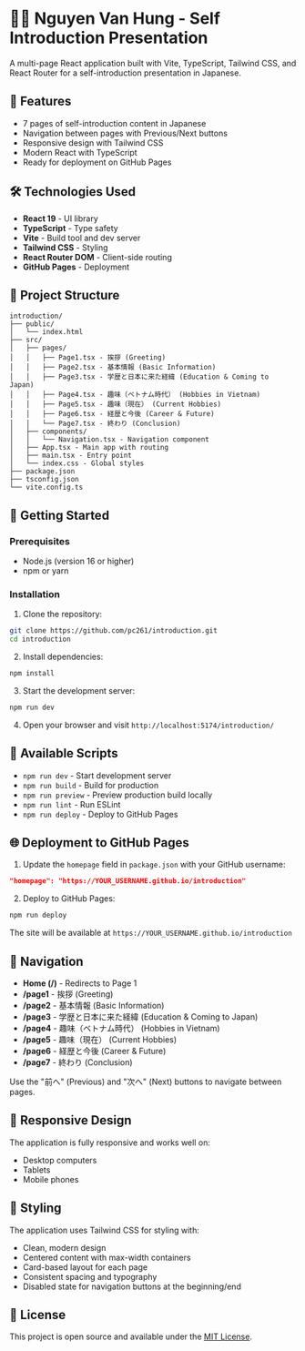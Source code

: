 # 🧑‍💻 Nguyen Van Hung - Self Introduction Presentation

A multi-page React application built with Vite, TypeScript, Tailwind CSS, and React Router for a self-introduction presentation in Japanese.

## 🚀 Features

- 7 pages of self-introduction content in Japanese
- Navigation between pages with Previous/Next buttons
- Responsive design with Tailwind CSS
- Modern React with TypeScript
- Ready for deployment on GitHub Pages

## 🛠️ Technologies Used

- **React 19** - UI library
- **TypeScript** - Type safety
- **Vite** - Build tool and dev server
- **Tailwind CSS** - Styling
- **React Router DOM** - Client-side routing
- **GitHub Pages** - Deployment

## 📁 Project Structure

```
introduction/
├── public/
│   └── index.html
├── src/
│   ├── pages/
│   │   ├── Page1.tsx - 挨拶 (Greeting)
│   │   ├── Page2.tsx - 基本情報 (Basic Information)
│   │   ├── Page3.tsx - 学歴と日本に来た経緯 (Education & Coming to Japan)
│   │   ├── Page4.tsx - 趣味（ベトナム時代） (Hobbies in Vietnam)
│   │   ├── Page5.tsx - 趣味（現在） (Current Hobbies)
│   │   ├── Page6.tsx - 経歴と今後 (Career & Future)
│   │   └── Page7.tsx - 終わり (Conclusion)
│   ├── components/
│   │   └── Navigation.tsx - Navigation component
│   ├── App.tsx - Main app with routing
│   ├── main.tsx - Entry point
│   └── index.css - Global styles
├── package.json
├── tsconfig.json
└── vite.config.ts
```

## 🚀 Getting Started

### Prerequisites

- Node.js (version 16 or higher)
- npm or yarn

### Installation

1. Clone the repository:
```bash
git clone https://github.com/pc261/introduction.git
cd introduction
```

2. Install dependencies:
```bash
npm install
```

3. Start the development server:
```bash
npm run dev
```

4. Open your browser and visit `http://localhost:5174/introduction/`

## 📝 Available Scripts

- `npm run dev` - Start development server
- `npm run build` - Build for production
- `npm run preview` - Preview production build locally
- `npm run lint` - Run ESLint
- `npm run deploy` - Deploy to GitHub Pages

## 🌐 Deployment to GitHub Pages

1. Update the `homepage` field in `package.json` with your GitHub username:
```json
"homepage": "https://YOUR_USERNAME.github.io/introduction"
```

2. Deploy to GitHub Pages:
```bash
npm run deploy
```

The site will be available at `https://YOUR_USERNAME.github.io/introduction`

## 🧭 Navigation

- **Home (/)** - Redirects to Page 1
- **/page1** - 挨拶 (Greeting)
- **/page2** - 基本情報 (Basic Information)
- **/page3** - 学歴と日本に来た経緯 (Education & Coming to Japan)
- **/page4** - 趣味（ベトナム時代） (Hobbies in Vietnam)
- **/page5** - 趣味（現在） (Current Hobbies)
- **/page6** - 経歴と今後 (Career & Future)
- **/page7** - 終わり (Conclusion)

Use the "前へ" (Previous) and "次へ" (Next) buttons to navigate between pages.

## 📱 Responsive Design

The application is fully responsive and works well on:
- Desktop computers
- Tablets
- Mobile phones

## 🎨 Styling

The application uses Tailwind CSS for styling with:
- Clean, modern design
- Centered content with max-width containers
- Card-based layout for each page
- Consistent spacing and typography
- Disabled state for navigation buttons at the beginning/end

## 📄 License

This project is open source and available under the [MIT License](LICENSE).
